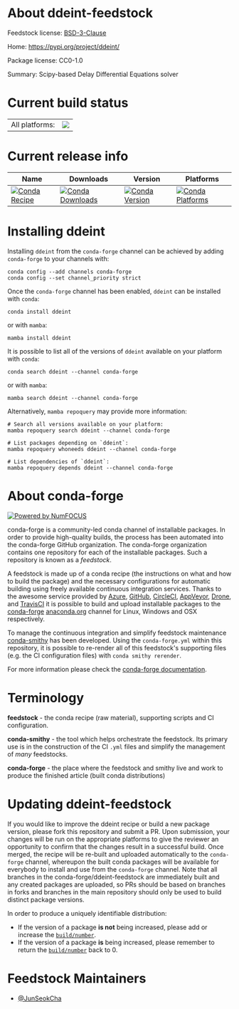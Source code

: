 About ddeint-feedstock
======================

Feedstock license: [BSD-3-Clause](https://github.com/conda-forge/ddeint-feedstock/blob/main/LICENSE.txt)

Home: https://pypi.org/project/ddeint/

Package license: CC0-1.0

Summary: Scipy-based Delay Differential Equations solver

Current build status
====================


<table><tr><td>All platforms:</td>
    <td>
      <a href="https://dev.azure.com/conda-forge/feedstock-builds/_build/latest?definitionId=16884&branchName=main">
        <img src="https://dev.azure.com/conda-forge/feedstock-builds/_apis/build/status/ddeint-feedstock?branchName=main">
      </a>
    </td>
  </tr>
</table>

Current release info
====================

| Name | Downloads | Version | Platforms |
| --- | --- | --- | --- |
| [![Conda Recipe](https://img.shields.io/badge/recipe-ddeint-green.svg)](https://anaconda.org/conda-forge/ddeint) | [![Conda Downloads](https://img.shields.io/conda/dn/conda-forge/ddeint.svg)](https://anaconda.org/conda-forge/ddeint) | [![Conda Version](https://img.shields.io/conda/vn/conda-forge/ddeint.svg)](https://anaconda.org/conda-forge/ddeint) | [![Conda Platforms](https://img.shields.io/conda/pn/conda-forge/ddeint.svg)](https://anaconda.org/conda-forge/ddeint) |

Installing ddeint
=================

Installing `ddeint` from the `conda-forge` channel can be achieved by adding `conda-forge` to your channels with:

```
conda config --add channels conda-forge
conda config --set channel_priority strict
```

Once the `conda-forge` channel has been enabled, `ddeint` can be installed with `conda`:

```
conda install ddeint
```

or with `mamba`:

```
mamba install ddeint
```

It is possible to list all of the versions of `ddeint` available on your platform with `conda`:

```
conda search ddeint --channel conda-forge
```

or with `mamba`:

```
mamba search ddeint --channel conda-forge
```

Alternatively, `mamba repoquery` may provide more information:

```
# Search all versions available on your platform:
mamba repoquery search ddeint --channel conda-forge

# List packages depending on `ddeint`:
mamba repoquery whoneeds ddeint --channel conda-forge

# List dependencies of `ddeint`:
mamba repoquery depends ddeint --channel conda-forge
```


About conda-forge
=================

[![Powered by
NumFOCUS](https://img.shields.io/badge/powered%20by-NumFOCUS-orange.svg?style=flat&colorA=E1523D&colorB=007D8A)](https://numfocus.org)

conda-forge is a community-led conda channel of installable packages.
In order to provide high-quality builds, the process has been automated into the
conda-forge GitHub organization. The conda-forge organization contains one repository
for each of the installable packages. Such a repository is known as a *feedstock*.

A feedstock is made up of a conda recipe (the instructions on what and how to build
the package) and the necessary configurations for automatic building using freely
available continuous integration services. Thanks to the awesome service provided by
[Azure](https://azure.microsoft.com/en-us/services/devops/), [GitHub](https://github.com/),
[CircleCI](https://circleci.com/), [AppVeyor](https://www.appveyor.com/),
[Drone](https://cloud.drone.io/welcome), and [TravisCI](https://travis-ci.com/)
it is possible to build and upload installable packages to the
[conda-forge](https://anaconda.org/conda-forge) [anaconda.org](https://anaconda.org/)
channel for Linux, Windows and OSX respectively.

To manage the continuous integration and simplify feedstock maintenance
[conda-smithy](https://github.com/conda-forge/conda-smithy) has been developed.
Using the ``conda-forge.yml`` within this repository, it is possible to re-render all of
this feedstock's supporting files (e.g. the CI configuration files) with ``conda smithy rerender``.

For more information please check the [conda-forge documentation](https://conda-forge.org/docs/).

Terminology
===========

**feedstock** - the conda recipe (raw material), supporting scripts and CI configuration.

**conda-smithy** - the tool which helps orchestrate the feedstock.
                   Its primary use is in the construction of the CI ``.yml`` files
                   and simplify the management of *many* feedstocks.

**conda-forge** - the place where the feedstock and smithy live and work to
                  produce the finished article (built conda distributions)


Updating ddeint-feedstock
=========================

If you would like to improve the ddeint recipe or build a new
package version, please fork this repository and submit a PR. Upon submission,
your changes will be run on the appropriate platforms to give the reviewer an
opportunity to confirm that the changes result in a successful build. Once
merged, the recipe will be re-built and uploaded automatically to the
`conda-forge` channel, whereupon the built conda packages will be available for
everybody to install and use from the `conda-forge` channel.
Note that all branches in the conda-forge/ddeint-feedstock are
immediately built and any created packages are uploaded, so PRs should be based
on branches in forks and branches in the main repository should only be used to
build distinct package versions.

In order to produce a uniquely identifiable distribution:
 * If the version of a package **is not** being increased, please add or increase
   the [``build/number``](https://docs.conda.io/projects/conda-build/en/latest/resources/define-metadata.html#build-number-and-string).
 * If the version of a package **is** being increased, please remember to return
   the [``build/number``](https://docs.conda.io/projects/conda-build/en/latest/resources/define-metadata.html#build-number-and-string)
   back to 0.

Feedstock Maintainers
=====================

* [@JunSeokCha](https://github.com/JunSeokCha/)

